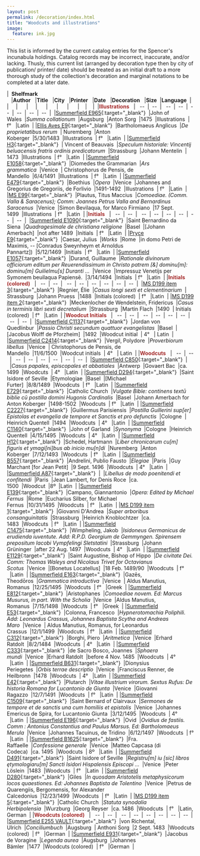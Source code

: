 ```yaml
---
layout: post
permalink: /decoration/index.html
title: "Woodcuts and illustrations"
image:
  feature: ink.jpg
---
```

This list is informed by the current catalog entries for the Spencer's incunabula holdings. Catalog records may be incorrect, inaccurate, and/or lacking. Thusly, this current list (arranged by decoration type then by city of publication/ printer/ date) should be treated as an initial draft to a more thorough study of the collection's decoration and marginal notations to be completed at a later date.

|&nbsp;&nbsp;**Shelfmark** &nbsp;&nbsp;&nbsp;|**Author**&nbsp;&nbsp;&nbsp;|**Title**&nbsp;&nbsp;&nbsp;|**City**&nbsp;&nbsp;&nbsp;|**Printer**&nbsp;&nbsp;&nbsp;|**Date**&nbsp;&nbsp;&nbsp;|**Decoration**&nbsp;&nbsp;&nbsp;|**Size**&nbsp;&nbsp;|**Language**&nbsp;&nbsp;|&nbsp;
|&nbsp;&nbsp;&nbsp;&nbsp;&nbsp;|&nbsp; &nbsp;&nbsp;&nbsp;&nbsp;|&nbsp;&nbsp;&nbsp;&nbsp;&nbsp;|&nbsp; &nbsp;&nbsp;&nbsp;&nbsp;|&nbsp; &nbsp;&nbsp;&nbsp;&nbsp;|&nbsp; &nbsp;&nbsp;&nbsp;&nbsp;|&nbsp; &nbsp;&nbsp;&nbsp;&nbsp;|&nbsp;&nbsp;&nbsp;&nbsp;|&nbsp;&nbsp;&nbsp;&nbsp;|&nbsp;
|<span style="color:Brown">**Illustrations**</span>&nbsp;&nbsp;&nbsp;|&nbsp; &nbsp;--&nbsp;&nbsp;|&nbsp;&nbsp;--&nbsp;&nbsp;|&nbsp; &nbsp;--&nbsp;&nbsp;|&nbsp;&nbsp;--&nbsp;&nbsp;|&nbsp;&nbsp;--&nbsp;&nbsp;|&nbsp;&nbsp;--&nbsp;&nbsp;|&nbsp;&nbsp;--&nbsp;&nbsp;|&nbsp;&nbsp;--&nbsp;&nbsp;|&nbsp;
|[Summerfield E965](http://catalog.lib.ku.edu/cgi-bin/Pwebrecon.cgi?bbid=3868508){:target="_blank"}&nbsp;&nbsp;|John of Wales&nbsp;&nbsp;|*Summa collationum*&nbsp;&nbsp;|Augsburg&nbsp;&nbsp;|Anton Sorg&nbsp;&nbsp;|1475&nbsp;&nbsp;|Illustrations&nbsp;&nbsp;| f° &nbsp;&nbsp;|Latin&nbsp;&nbsp;|
|[Ellis Aves E9](http://catalog.lib.ku.edu/cgi-bin/Pwebrecon.cgi?bbid=4232498){:target="_blank"}&nbsp;&nbsp;|Bartholomaeus Anglicus&nbsp;&nbsp;|*De proprietatibus rerum*&nbsp;&nbsp;| Nuremberg&nbsp;&nbsp;|Anton Koberger&nbsp;&nbsp;|5/30/1483&nbsp;&nbsp;|Illustrations&nbsp;&nbsp;| f° &nbsp;&nbsp;|Latin&nbsp;&nbsp;|
|[Summerfield H3](http://catalog.lib.ku.edu/cgi-bin/Pwebrecon.cgi?bbid=3931845){:target="_blank"}&nbsp;&nbsp;| Vincent of Beauvais&nbsp;&nbsp;|*Speculum historiale: Vincentij beluacensis fratris ordinis predicatorum*&nbsp;&nbsp;|Strassburg&nbsp;&nbsp;|Johann Mentelin&nbsp;&nbsp;| 1473&nbsp;&nbsp;|Illustrations&nbsp;&nbsp;| f° &nbsp;&nbsp;|Latin&nbsp;&nbsp;|
|[Summerfield E1058](http://catalog.lib.ku.edu/cgi-bin/Pwebrecon.cgi?bbid=4339512){:target="_blank"}&nbsp;&nbsp;|Diomedes the Grammarian&nbsp;&nbsp;|*Ars grammatica*&nbsp;&nbsp;|Venice&nbsp;&nbsp;| Christophorus de Pensis, de Mandello&nbsp;&nbsp;|6/4/1491&nbsp;&nbsp;|Illustrations&nbsp;&nbsp;| f° &nbsp;&nbsp;|Latin&nbsp;&nbsp;|
|[Summerfield E479](http://catalog.lib.ku.edu/cgi-bin/Pwebrecon.cgi?bbid=3788545){:target="_blank"}&nbsp;&nbsp;|Boethius&nbsp;&nbsp;|*Opera*&nbsp;&nbsp;|Venice&nbsp;&nbsp;|Johannes and Gregorius de Gregoriis, de Forlivio&nbsp;&nbsp;|1491-1492&nbsp;&nbsp;|Illustrations&nbsp;&nbsp;| f° &nbsp;&nbsp;|Latin&nbsp;&nbsp;|
|[MS E99](http://catalog.lib.ku.edu/cgi-bin/Pwebrecon.cgi?bbid=2963022){:target="_blank"}&nbsp;&nbsp;|Plautus, Titus Maccius&nbsp;&nbsp;|*Comoediae. (Comm. Valla & Saracenus); Comm: Joannes Petrus Valla and Bernardinus Saracenus*&nbsp;&nbsp;|Venice&nbsp;&nbsp;|Simon Bevilaqua, for Marco Firmiano&nbsp;&nbsp;|17 Sept. 1499&nbsp;&nbsp;|Illustrations&nbsp;&nbsp;| f° &nbsp;&nbsp;|Latin&nbsp;&nbsp;|
|<span style="color:Brown">**Initials**</span>&nbsp;&nbsp;&nbsp;|&nbsp; &nbsp;--&nbsp;&nbsp;|&nbsp;&nbsp;--&nbsp;&nbsp;|&nbsp; &nbsp;--&nbsp;&nbsp;|&nbsp;&nbsp;--&nbsp;&nbsp;|&nbsp;&nbsp;--&nbsp;&nbsp;|&nbsp;&nbsp;--&nbsp;&nbsp;|&nbsp;&nbsp;--&nbsp;&nbsp;|&nbsp;&nbsp;--&nbsp;&nbsp;|&nbsp;
|[Summerfield E1090](http://catalog.lib.ku.edu/cgi-bin/Pwebrecon.cgi?bbid=7131516){:target="_blank"}&nbsp;&nbsp;|Saint Bernardino da Siena&nbsp;&nbsp;|*Quadragesimale de christiana religione*&nbsp;&nbsp;|Basel&nbsp;&nbsp;|[Johann Amerbach]&nbsp;&nbsp;|not after 1489&nbsp;&nbsp;|Initials&nbsp;&nbsp;| f° &nbsp;&nbsp;|Latin&nbsp;&nbsp;|
|[Pryce E9](http://catalog.lib.ku.edu/cgi-bin/Pwebrecon.cgi?bbid=2625925){:target="_blank"}&nbsp;&nbsp;|Caesar, Julius&nbsp;&nbsp;|*Works*&nbsp;&nbsp;|Rome&nbsp;&nbsp;|in domo Petri de Maximis, -- [Conradus Sweynheym et Arnoldus Pannartz])&nbsp;&nbsp;|5/12/1469&nbsp;&nbsp;|Initials&nbsp;&nbsp;| f° &nbsp;&nbsp;|Latin&nbsp;&nbsp;|
|[Summerfield E1057](http://catalog.lib.ku.edu/cgi-bin/Pwebrecon.cgi?bbid=4123865){:target="_blank"}&nbsp;&nbsp;|Durand, Guillaume&nbsp;&nbsp;|*Rationale divinorum officiorum editum per Reuerendissimum in Christo patrem [&] dominu[m]: dominu[m] Guilielmu[s] Duranti …*&nbsp;&nbsp;|Venice&nbsp;&nbsp;|Impressuz Venetijs per Symonem beuilaqua Papiensē.&nbsp;&nbsp;|3/14/1494&nbsp;&nbsp;|Initials&nbsp;&nbsp;| f° &nbsp;&nbsp;|Latin&nbsp;&nbsp;|
|<span style="color:Brown">**Initials (colored)**</span>&nbsp;&nbsp;&nbsp;|&nbsp; &nbsp;--&nbsp;&nbsp;|&nbsp;&nbsp;--&nbsp;&nbsp;|&nbsp; &nbsp;--&nbsp;&nbsp;|&nbsp;&nbsp;--&nbsp;&nbsp;|&nbsp;&nbsp;--&nbsp;&nbsp;|&nbsp;&nbsp;--&nbsp;&nbsp;|&nbsp;&nbsp;--&nbsp;&nbsp;|&nbsp;&nbsp;--&nbsp;&nbsp;|&nbsp;
|[MS D199 item 3](http://catalog.lib.ku.edu/cgi-bin/Pwebrecon.cgi?bbid=3010337){:target="_blank"}&nbsp;&nbsp;|Regnier, Élie&nbsp;&nbsp;|*Casus longi sexti et clementinarium*&nbsp;&nbsp;| Strassburg&nbsp;&nbsp;|Johann Pruess&nbsp;&nbsp;|1488&nbsp;&nbsp;|Initials (colored)&nbsp;&nbsp;| f° &nbsp;&nbsp;|Latin&nbsp;&nbsp;|
|[MS D199 item 2](http://catalog.lib.ku.edu/cgi-bin/Pwebrecon.cgi?bbid=3010334){:target="_blank"}&nbsp;&nbsp;|Meckenlocher de Wendelstein, Fridericus&nbsp;&nbsp;|*Casus in terminis libri sexti decretalium*&nbsp;&nbsp;|Strassburg&nbsp;&nbsp;|Martin Flach&nbsp;&nbsp;|1490&nbsp;&nbsp;| Initials (colored)&nbsp;&nbsp;| f° &nbsp;&nbsp;|Latin&nbsp;&nbsp;|
|<span style="color:Brown">**Woodcut Initials**</span>&nbsp;&nbsp;&nbsp;|&nbsp; &nbsp;--&nbsp;&nbsp;|&nbsp;&nbsp;--&nbsp;&nbsp;|&nbsp; &nbsp;--&nbsp;&nbsp;|&nbsp;&nbsp;--&nbsp;&nbsp;|&nbsp;&nbsp;--&nbsp;&nbsp;|&nbsp;&nbsp;--&nbsp;&nbsp;|&nbsp;&nbsp;--&nbsp;&nbsp;|&nbsp;&nbsp;--&nbsp;&nbsp;|&nbsp;
|[Summerfield C1137](http://catalog.lib.ku.edu/cgi-bin/Pwebrecon.cgi?bbid=3789252){:target="_blank"}&nbsp;&nbsp;|Jordan von Quedlinbur&nbsp;&nbsp;|*Passio Christi secundum quattuor evangelistas*&nbsp;&nbsp;|Basel&nbsp;&nbsp;|[Jacobus Wolff de Pforzheim]&nbsp;&nbsp;|1492&nbsp;&nbsp;|Woodcut initial&nbsp;&nbsp;| 4° &nbsp;&nbsp;| Latin&nbsp;&nbsp;|
|[Summerfield C2414](http://catalog.lib.ku.edu/cgi-bin/Pwebrecon.cgi?bbid=8092328){:target="_blank"}&nbsp;&nbsp;|Vergil, Polydore&nbsp;&nbsp;|*Proverbiorum libellus*&nbsp;&nbsp;|Venice&nbsp;&nbsp;| Christophorus de Pensis, de Mandello&nbsp;&nbsp;|11/6/1500&nbsp;&nbsp;|Woodcut initials&nbsp;&nbsp;| 4° &nbsp;&nbsp;| Latin&nbsp;&nbsp;|
|<span style="color:Brown">**Woodcuts**</span>&nbsp;&nbsp;&nbsp;|&nbsp; &nbsp;--&nbsp;&nbsp;|&nbsp;&nbsp;--&nbsp;&nbsp;|&nbsp; &nbsp;--&nbsp;&nbsp;|&nbsp;&nbsp;--&nbsp;&nbsp;|&nbsp;&nbsp;--&nbsp;&nbsp;|&nbsp;&nbsp;--&nbsp;&nbsp;|&nbsp;&nbsp;--&nbsp;&nbsp;|&nbsp;&nbsp;--&nbsp;&nbsp;|&nbsp;
|[Summerfield C850](http://catalog.lib.ku.edu/cgi-bin/Pwebrecon.cgi?bbid=2618060){:target="_blank"}&nbsp;&nbsp;| &nbsp;&nbsp;|*Casus papales, episcopales et abbatiales*&nbsp;&nbsp;|Antwerp&nbsp;&nbsp;|Govaert Bac&nbsp;&nbsp;|ca. 1499&nbsp;&nbsp;|Woodcuts&nbsp;&nbsp;| 4° &nbsp;&nbsp;|Latin&nbsp;&nbsp;|
|[Summerfield D294](http://catalog.lib.ku.edu/cgi-bin/Pwebrecon.cgi?bbid=3787523){:target="_blank"}&nbsp;&nbsp;|Saint Isidore of Seville&nbsp;&nbsp;|Etymologiae&nbsp;&nbsp;|Basel&nbsp;&nbsp;|[Michael Furter]&nbsp;&nbsp;|8/8/1489&nbsp;&nbsp;|Woodcuts&nbsp;&nbsp;| f° &nbsp;&nbsp;|Latin&nbsp;&nbsp;|
|[Summerfield E729](http://catalog.lib.ku.edu/cgi-bin/Pwebrecon.cgi?bbid=3871264){:target="_blank"}&nbsp;&nbsp;|Catholic Church&nbsp;&nbsp;|*Vulgate Bible: continens textū biblie cū postilla domini Hugonis Cardinalis*&nbsp;&nbsp;|Basel&nbsp;&nbsp;|Johann Amerbach for Anton Koberger&nbsp;&nbsp;|1498-1502&nbsp;&nbsp;|Woodcuts&nbsp;&nbsp;| f° &nbsp;&nbsp;|Latin&nbsp;&nbsp;|
|[Summerfield C2227](http://catalog.lib.ku.edu/cgi-bin/Pwebrecon.cgi?bbid=6230965){:target="_blank"}&nbsp;&nbsp;|Guillermus Parisiensis&nbsp;&nbsp;|*Postilla Guillerini sup[er] Epistolas et evangelia de tempore et Sanctis et pro defunctis*&nbsp;&nbsp;|Cologne&nbsp;&nbsp;| Heinrich Quentell&nbsp;&nbsp;|1494&nbsp;&nbsp;|Woodcuts&nbsp;&nbsp;| 4° &nbsp;&nbsp;|Latin&nbsp;&nbsp;|
|[Summerfield C1140](http://catalog.lib.ku.edu/cgi-bin/Pwebrecon.cgi?bbid=3786294){:target="_blank"}&nbsp;&nbsp;|John of Garland&nbsp;&nbsp;|*Synonyma*&nbsp;&nbsp;|Cologne&nbsp;&nbsp;|Heinrich Quentell&nbsp;&nbsp;|4/15/1495&nbsp;&nbsp;|Woodcuts&nbsp;&nbsp;| 4° &nbsp;&nbsp;|Latin&nbsp;&nbsp;|
|[Summerfield H12](http://catalog.lib.ku.edu/cgi-bin/Pwebrecon.cgi?bbid=3871422){:target="_blank"}&nbsp;&nbsp;|Schedel, Hartmann&nbsp;&nbsp;|*Liber chronicarum cu[m] figuris et ymagi[ni]bus ab inicio mu[n]di*&nbsp;&nbsp;|Nuremberg&nbsp;&nbsp;|Anton Koberger&nbsp;&nbsp;|7/12/1493&nbsp;&nbsp;|Woodcuts&nbsp;&nbsp;| f° &nbsp;&nbsp;|Latin&nbsp;&nbsp;|
|[Summerfield B557](http://catalog.lib.ku.edu/cgi-bin/Pwebrecon.cgi?bbid=3872794){:target="_blank"}&nbsp;&nbsp;|Andrelini, Publio Fausto&nbsp;&nbsp;|*Elegiae*&nbsp;&nbsp;|Paris&nbsp;&nbsp;|Guy Marchant [for Jean Petit]&nbsp;&nbsp;|9 Sept. 1496&nbsp;&nbsp;|Woodcuts&nbsp;&nbsp;| 4° &nbsp;&nbsp;|Latin&nbsp;&nbsp;|
|[Summerfield A87](http://catalog.lib.ku.edu/cgi-bin/Pwebrecon.cgi?bbid=3871913){:target="_blank"}&nbsp;&nbsp;|&nbsp;&nbsp;|*Libellus de modo poenitendi et confitendi*&nbsp;&nbsp;|Paris&nbsp;&nbsp;|Jean Lambert, for Denis Roce&nbsp;&nbsp;|ca. 1500&nbsp;&nbsp;|Woodcut&nbsp;&nbsp;|8º&nbsp;&nbsp;|Latin&nbsp;&nbsp;|
|[Summerfield E139](http://catalog.lib.ku.edu/cgi-bin/Pwebrecon.cgi?bbid=3784268){:target="_blank"}&nbsp;&nbsp;|Campano, Giannantonio&nbsp;&nbsp;|*Opera: Edited by Michael Fernus*&nbsp;&nbsp;|Rome&nbsp;&nbsp;|Eucharius Silber, for Michael Fernus&nbsp;&nbsp;|10/31/1495&nbsp;&nbsp;|Woodcuts&nbsp;&nbsp;| f° &nbsp;&nbsp;|Latin&nbsp;&nbsp;|
|[MS D199 item 1](http://catalog.lib.ku.edu/cgi-bin/Pwebrecon.cgi?bbid=3010333){:target="_blank"}&nbsp;&nbsp;|Giovanni D'Andrea&nbsp;&nbsp;|*Super arboribus consanguinitatis*&nbsp;&nbsp;|Strassburg&nbsp;&nbsp;|Heinrich Knoblochtzer&nbsp;&nbsp;|ca. 1483&nbsp;&nbsp;|Woodcuts&nbsp;&nbsp;| f° &nbsp;&nbsp;|Latin&nbsp;&nbsp;|
|[Summerfield C1475](http://catalog.lib.ku.edu/cgi-bin/Pwebrecon.cgi?bbid=2620429){:target="_blank"}&nbsp;&nbsp;|Wimpheling, Jakob&nbsp;&nbsp;|*Isidoneus Germanicus de erudienda iuventute. Add: R.P.D. Georgium de Gemmyngen. Spirensem prepositum Iacobi Vympfelingi Sletstatini*&nbsp;&nbsp;|Strassburg&nbsp;&nbsp;|Johann Grüninger&nbsp;&nbsp;|after 22 Aug. 1497&nbsp;&nbsp;|Woodcuts&nbsp;&nbsp;| 4° &nbsp;&nbsp;|Latin&nbsp;&nbsp;|
|[Summerfield E1129](http://catalog.lib.ku.edu/cgi-bin/Pwebrecon.cgi?bbid=4058445){:target="_blank"}&nbsp;&nbsp;|Saint Augustine, Bishop of Hippo&nbsp;&nbsp;|*De civitate Dei. Comm: Thomas Waleys and Nicolaus Trivet for Octavianus Scotus*&nbsp;&nbsp;|Venice&nbsp;&nbsp;|[Bonetus Locatellus]&nbsp;&nbsp;|18 Feb. 1489/90&nbsp;&nbsp;|Woodcuts&nbsp;&nbsp;| f° &nbsp;&nbsp;|Latin&nbsp;&nbsp;|
|[Summerfield E163](http://catalog.lib.ku.edu/cgi-bin/Pwebrecon.cgi?bbid=3787122){:target="_blank"}&nbsp;&nbsp;|Gazēs, Theodōros&nbsp;&nbsp;|*Grammatica introductiva*&nbsp;&nbsp;|Venice&nbsp;&nbsp;| Aldus Manutius, Romanus&nbsp;&nbsp;|12/25/1495&nbsp;&nbsp;|Woodcuts&nbsp;&nbsp;| f° &nbsp;&nbsp;|Greek&nbsp;&nbsp;|
|[Summerfield E812](http://catalog.lib.ku.edu/cgi-bin/Pwebrecon.cgi?bbid=3874414){:target="_blank"}&nbsp;&nbsp;|Aristophanes&nbsp;&nbsp;|*Comoediae novem. Ed: Marcus Musurus, in part. With the Scholia*&nbsp;&nbsp;|Venice&nbsp;&nbsp;|Aldus Manutius, Romanus&nbsp;&nbsp;|7/15/1498&nbsp;&nbsp;|Woodcuts&nbsp;&nbsp;| f° &nbsp;&nbsp;|Greek&nbsp;&nbsp;|
|[Summerfield E53](http://catalog.lib.ku.edu/cgi-bin/Pwebrecon.cgi?bbid=3785272){:target="_blank"}&nbsp;&nbsp;|Colonna, Francesco&nbsp;&nbsp;|*Hypnerotomachia Poliphili. Add: Leonardus Crassus, Johannes Baptista Scytha and Andreas Maro*&nbsp;&nbsp;|Venice&nbsp;&nbsp;| Aldus Manutius, Romanus, for Leonardus Crassus&nbsp;&nbsp;|12/1/1499&nbsp;&nbsp;|Woodcuts&nbsp;&nbsp;| f° &nbsp;&nbsp;|Latin&nbsp;&nbsp;|
|[Summerfield C312](http://catalog.lib.ku.edu/cgi-bin/Pwebrecon.cgi?bbid=3785704){:target="_blank"}&nbsp;&nbsp;|Borghi, Piero&nbsp;&nbsp;|*Aritmetica*&nbsp;&nbsp;|Venice&nbsp;&nbsp;|Erhard Ratdolt&nbsp;&nbsp;|8/2/1484&nbsp;&nbsp;|Woodcuts&nbsp;&nbsp;| 4° &nbsp;&nbsp;|Latin&nbsp;&nbsp;|
|[Summerfield C333](http://catalog.lib.ku.edu/cgi-bin/Pwebrecon.cgi?v1=2&ti=1,2&=&=&=&=&PID=00pLYP3Wi4qajMfbFjBPy4_axFn&SEQ=20151027154644&SID=3){:target="_blank"}&nbsp;&nbsp;|de Sacro Bosco, Joannes&nbsp;&nbsp;|*Sphaera mundi*&nbsp;&nbsp;|Venice&nbsp;&nbsp;|Erhard Ratdolt&nbsp;&nbsp;|before 4 Nov. 1485&nbsp;&nbsp;|Woodcuts&nbsp;&nbsp;| 4° &nbsp;&nbsp;|Latin&nbsp;&nbsp;|
|[Summerfield B631](http://catalog.lib.ku.edu/cgi-bin/Pwebrecon.cgi?bbid=3868117){:target="_blank"}&nbsp;&nbsp;|Dionysius Periegetes&nbsp;&nbsp;|*Orbis terrae descriptio*&nbsp;&nbsp;|Venice&nbsp;&nbsp;|Franciscus Renner, de Heilbronn&nbsp;&nbsp;|1478&nbsp;&nbsp;|Woodcuts&nbsp;&nbsp;| 4° &nbsp;&nbsp;|Latin&nbsp;&nbsp;|
|[Summerfield E42](http://catalog.lib.ku.edu/cgi-bin/Pwebrecon.cgi?bbid=3785726){:target="_blank"}&nbsp;&nbsp;|Plutarch&nbsp;&nbsp;|*Vitae illustrium virorum. Sextus Rufus: De historia Romana for Lucantonio de Giunta*&nbsp;&nbsp;|Venice&nbsp;&nbsp;|Giovanni Ragazzo&nbsp;&nbsp;|12/7/1491&nbsp;&nbsp;|Woodcuts&nbsp;&nbsp;| f° &nbsp;&nbsp;|Latin&nbsp;&nbsp;|
|[Summerfield C1509](http://catalog.lib.ku.edu/cgi-bin/Pwebrecon.cgi?bbid=3931885){:target="_blank"}&nbsp;&nbsp;|Saint Bernard of Clairvaux&nbsp;&nbsp;|*Sermones de tempore et de sanctis una cum homiliis et epistolis*&nbsp;&nbsp;|Venice&nbsp;&nbsp;|Johannes Emericus de Spira, for Lucantonio Giunta&nbsp;&nbsp;|3/12/1495&nbsp;&nbsp;|Woodcuts&nbsp;&nbsp;| 4° &nbsp;&nbsp;|Latin&nbsp;&nbsp;|
|[Summerfield E196](http://catalog.lib.ku.edu/cgi-bin/Pwebrecon.cgi?bbid=3788693){:target="_blank"}&nbsp;&nbsp;|Ovid&nbsp;&nbsp;|*Ovidius de fastiis. Comm : Antonius Constantius and Paulus Marsus. Ed: Bartholomaeus Merula*&nbsp;&nbsp;|Venice&nbsp;&nbsp;|Johannes Tacuinus, de Tridino&nbsp;&nbsp;|6/12/1497&nbsp;&nbsp;|Woodcuts&nbsp;&nbsp;| f° &nbsp;&nbsp;|Latin&nbsp;&nbsp;|
|[Summerfield B1625](http://catalog.lib.ku.edu/cgi-bin/Pwebrecon.cgi?bbid=3873595){:target="_blank"}&nbsp;&nbsp;|Fra. Raffaelle&nbsp;&nbsp;|*Confessione generale*&nbsp;&nbsp;|Venice&nbsp;&nbsp;|Matteo Capcasa (di Codeca)&nbsp;&nbsp;|ca. 1495&nbsp;&nbsp;|Woodcuts&nbsp;&nbsp;| 8º &nbsp;&nbsp;|Latin&nbsp;&nbsp;|
|[Summerfield D491](http://catalog.lib.ku.edu/cgi-bin/Pwebrecon.cgi?bbid=3871439){:target="_blank"}&nbsp;&nbsp;|Saint Isidore of Seville&nbsp;&nbsp;|*Registru[m] iu [sic] libros ȩtymologiaru[m] Sancti Isidori Hispalensis Episcopi …*&nbsp;&nbsp;|Venice&nbsp;&nbsp;|Peter Löslein&nbsp;&nbsp;|1483&nbsp;&nbsp;|Woodcuts&nbsp;&nbsp;| f° &nbsp;&nbsp;|Latin&nbsp;&nbsp;|
|[Summerfield D280](http://catalog.lib.ku.edu/cgi-bin/Pwebrecon.cgi?bbid=3785998){:target="_blank"}&nbsp;&nbsp;|Giles&nbsp;&nbsp;|*In quosdam Aristotelis metaphysicorum locos quaestiones. Ed: Johannes Baptista de Tolentino*&nbsp;&nbsp;|Venice&nbsp;&nbsp;|Petrus de Quarengiis, Bergomensis, for Alexander Calcedonius&nbsp;&nbsp;|12/23/1499&nbsp;&nbsp;|Woodcuts&nbsp;&nbsp;| f° &nbsp;&nbsp;|Latin&nbsp;&nbsp;|
|[MS D199 item 5](http://catalog.lib.ku.edu/cgi-bin/Pwebrecon.cgi?bbid=3010339){:target="_blank"}&nbsp;&nbsp;|Catholic Church&nbsp;&nbsp;|*Statuta synodalia Herbipolensia*&nbsp;&nbsp;|Wurzburg&nbsp;&nbsp;|Georg Reyser&nbsp;&nbsp;|ca. 1486&nbsp;&nbsp;|Woodcuts&nbsp;&nbsp;| f° &nbsp;&nbsp;|Latin, German&nbsp;&nbsp;|
|<span style="color:Brown">**Woodcuts (colored)**</span>&nbsp;&nbsp;&nbsp;|&nbsp; &nbsp;--&nbsp;&nbsp;|&nbsp;&nbsp;--&nbsp;&nbsp;|&nbsp; &nbsp;--&nbsp;&nbsp;|&nbsp;&nbsp;--&nbsp;&nbsp;|&nbsp;&nbsp;--&nbsp;&nbsp;|&nbsp;&nbsp;--&nbsp;&nbsp;|&nbsp;&nbsp;--&nbsp;&nbsp;|&nbsp;&nbsp;--&nbsp;&nbsp;|&nbsp;
|[Summerfield E255 VAULT](http://catalog.lib.ku.edu/cgi-bin/Pwebrecon.cgi?bbid=3788769){:target="_blank"}&nbsp;&nbsp;|von Richental, Ulrich&nbsp;&nbsp;|*Conciliumbuch*&nbsp;&nbsp;|Augsburg&nbsp;&nbsp;| Anthoni Sorg&nbsp;&nbsp;|2 Sept. 1483&nbsp;&nbsp;|Woodcuts (colored)&nbsp;&nbsp;| f° &nbsp;&nbsp;|German&nbsp;&nbsp;|
|[Summerfield E931](http://catalog.lib.ku.edu/cgi-bin/Pwebrecon.cgi?bbid=3874246){:target="_blank"}&nbsp;&nbsp;|Jacobus de Voragine&nbsp;&nbsp;|*Legenda aurea*&nbsp;&nbsp;|Augsburg&nbsp;&nbsp;|Johannes Bämler&nbsp;&nbsp;|1477&nbsp;&nbsp;|Woodcuts (colored)&nbsp;&nbsp;| f° &nbsp;&nbsp;|German&nbsp;&nbsp;|

